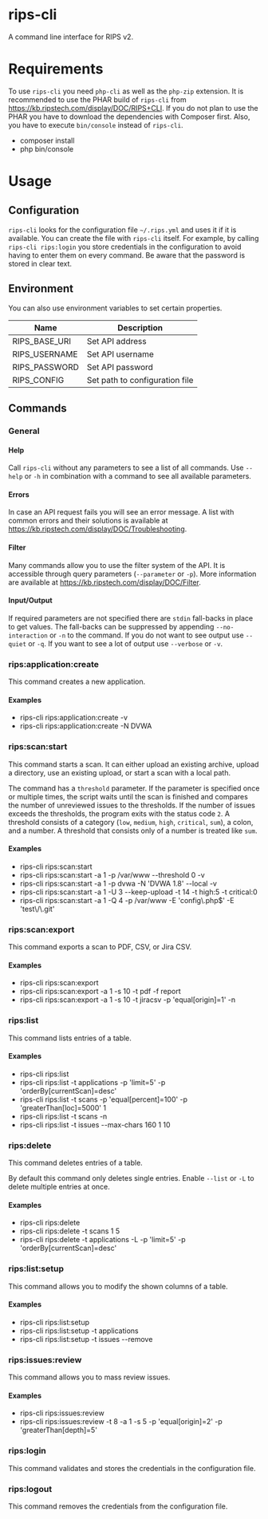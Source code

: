 rips-cli
========

A command line interface for RIPS v2.

# Requirements
To use `rips-cli` you need `php-cli` as well as the `php-zip` extension.
It is recommended to use the PHAR build of `rips-cli` from https://kb.ripstech.com/display/DOC/RIPS+CLI. If you do not plan to use the PHAR you have to download the dependencies with Composer first. Also, you have to execute `bin/console` instead of `rips-cli`.

 * composer install
 * php bin/console

# Usage
## Configuration
`rips-cli` looks for the configuration file `~/.rips.yml` and uses it if it is available. You can create the file with `rips-cli` itself. For example, by calling `rips-cli rips:login` you store credentials in the configuration to avoid having to enter them on every command. Be aware that the password is stored in clear text.

## Environment
You can also use environment variables to set certain properties.

| Name          | Description                    |
|---------------|--------------------------------|
| RIPS_BASE_URI | Set API address                |
| RIPS_USERNAME | Set API username               |
| RIPS_PASSWORD | Set API password               |
| RIPS_CONFIG   | Set path to configuration file |

## Commands
### General
#### Help
Call `rips-cli` without any parameters to see a list of all commands. Use `--help` or `-h` in combination with a command to see all available parameters.

#### Errors
In case an API request fails you will see an error message. A list with common errors and their solutions is available at https://kb.ripstech.com/display/DOC/Troubleshooting.

#### Filter
Many commands allow you to use the filter system of the API. It is accessible through query parameters (`--parameter` or `-p`). More information are available at https://kb.ripstech.com/display/DOC/Filter.

#### Input/Output
If required parameters are not specified there are `stdin` fall-backs in place to get values. The fall-backs can be suppressed by appending `--no-interaction` or `-n` to the command. If you do not want to see output use `--quiet` or `-q`. If you want to see a lot of output use `--verbose` or `-v`.

### rips:application:create
This command creates a new application.

#### Examples
 * rips-cli rips:application:create -v
 * rips-cli rips:application:create -N DVWA

### rips:scan:start
This command starts a scan. It can either upload an existing archive, upload a directory, use an existing upload, or start a scan with a local path.

The command has a `threshold` parameter. If the parameter is specified once or multiple times, the script waits until the scan is finished and compares the number of unreviewed issues to the thresholds. If the number of issues exceeds the thresholds, the program exits with the status code `2`.
A threshold consists of a category (`low`, `medium`, `high`, `critical`, `sum`), a colon, and a number. A threshold that consists only of a number is treated like `sum`.

#### Examples
 * rips-cli rips:scan:start
 * rips-cli rips:scan:start -a 1 -p /var/www --threshold 0 -v
 * rips-cli rips:scan:start -a 1 -p dvwa -N 'DVWA 1.8' --local -v
 * rips-cli rips:scan:start -a 1 -U 3 --keep-upload -t 14 -t high:5 -t critical:0
 * rips-cli rips:scan:start -a 1 -Q 4 -p /var/www -E 'config\\.php$' -E 'test\\/\\.git'

### rips:scan:export
This command exports a scan to PDF, CSV, or Jira CSV.

#### Examples
 * rips-cli rips:scan:export
 * rips-cli rips:scan:export -a 1 -s 10 -t pdf -f report
 * rips-cli rips:scan:export -a 1 -s 10 -t jiracsv -p 'equal[origin]=1' -n

### rips:list
This command lists entries of a table.

#### Examples
 * rips-cli rips:list
 * rips-cli rips:list -t applications -p 'limit=5' -p 'orderBy[currentScan]=desc'
 * rips-cli rips:list -t scans -p 'equal[percent]=100' -p 'greaterThan[loc]=5000' 1
 * rips-cli rips:list -t scans -n
 * rips-cli rips:list -t issues --max-chars 160 1 10

### rips:delete
This command deletes entries of a table.

By default this command only deletes single entries. Enable `--list` or `-L` to delete multiple entries at once.

#### Examples
 * rips-cli rips:delete
 * rips-cli rips:delete -t scans 1 5
 * rips-cli rips:delete -t applications -L -p 'limit=5' -p 'orderBy[currentScan]=desc'

### rips:list:setup
This command allows you to modify the shown columns of a table.

#### Examples
 * rips-cli rips:list:setup
 * rips-cli rips:list:setup -t applications
 * rips-cli rips:list:setup -t issues --remove

### rips:issues:review
This command allows you to mass review issues.

#### Examples
 * rips-cli rips:issues:review
 * rips-cli rips:issues:review -t 8 -a 1 -s 5 -p 'equal[origin]=2' -p 'greaterThan[depth]=5'

### rips:login
This command validates and stores the credentials in the configuration file.

### rips:logout
This command removes the credentials from the configuration file.